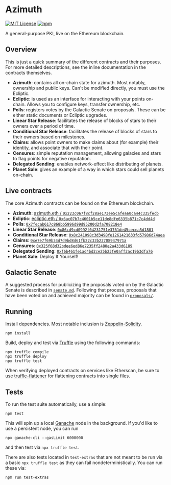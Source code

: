 # Azimuth

[![MIT License](https://img.shields.io/badge/license-MIT-blue.svg)](https://github.com/urbit/azimuth/blob/master/LICENSE)
[![npm](https://img.shields.io/npm/v/azimuth-solidity.svg)](https://www.npmjs.com/package/azimuth-solidity)

A general-purpose PKI, live on the Ethereum blockchain.

## Overview

This is just a quick summary of the different contracts and their purposes. For more detailed descriptions, see the inline documentation in the contracts themselves.

* **Azimuth**: contains all on-chain state for azimuth. Most notably, ownership and public keys. Can't be modified directly, you must use the Ecliptic.
* **Ecliptic**: is used as an interface for interacting with your points on-chain. Allows you to configure keys, transfer ownership, etc.
* **Polls**: registers votes by the Galactic Senate on proposals. These can be either static documents or Ecliptic upgrades.
* **Linear Star Release**: facilitates the release of blocks of stars to their owners over a period of time.
* **Conditional Star Release**: facilitates the release of blocks of stars to their owners based on milestones.
* **Claims**: allows point owners to make claims about (for example) their identity, and associate that with their point.
* **Censures**: simple reputation management, allowing galaxies and stars to flag points for negative reputation.
* **Delegated Sending**: enables network-effect like distributing of planets.
* **Planet Sale**: gives an example of a way in which stars could sell planets on-chain.

## Live contracts

The core Azimuth contracts can be found on the Ethereum blockchain.

* **Azimuth**: [azimuth.eth / `0x223c067f8cf28ae173ee5cafea60ca44c335fecb`](https://etherscan.io/address/azimuth.eth)
* **Ecliptic**: [ecliptic.eth / `0x6ac07b7c4601b5ce11de8dfe6335b871c7c4dd4d`](https://etherscan.io/address/ecliptic.eth)
* **Polls**: [`0x7fecab617c868bb5996d99d95200d2fa708218e4`](https://etherscan.io/address/0x7fecab617c868bb5996d99d95200d2fa708218e4)
* **Linear Star Release**: [`0x86cd9cd0992f04231751e3761de45cecea5d1801`](https://etherscan.io/address/0x86cd9cd0992f04231751e3761de45cecea5d1801)
* **Conditional Star Release**: [`0x8c241098c3d3498fe1261421633fd57986d74aea`](https://etherscan.io/address/0x8c241098c3d3498fe1261421633fd57986d74aea)
* **Claims**: [`0xe7e7f69b34d7d9bd8d61fb22c33b22708947971a`](https://etherscan.io/address/0xe7e7f69b34d7d9bd8d61fb22c33b22708947971a)
* **Censures**: [`0x325f68d32bdee6ed86e7235ff2480e2a433d6189`](https://etherscan.io/address/0x325f68d32bdee6ed86e7235ff2480e2a433d6189)
* **Delegated Sending**: [`0xf6b461fe1ad4bd2ce25b23fe0aff2ac19b3dfa76`](https://etherscan.io/address/0xf6b461fe1ad4bd2ce25b23fe0aff2ac19b3dfa76)
* **Planet Sale**: Deploy It Yourself!

## Galactic Senate

A suggested process for publicizing the proposals voted on by the Galactic Senate is described in [`senate.md`](./senate.md). Following that process, proposals that have been voted on and achieved majority can be found in [`proposals/`](./proposals/).

## Running

Install dependencies. Most notable inclusion is [Zeppelin-Solidity](https://openzeppelin.org/).

```
npm install
```

Build, deploy and test via [Truffle](http://truffleframework.com/) using the following commands:

```
npx truffle compile
npx truffle deploy
npx truffle test
```

When verifying deployed contracts on services like Etherscan, be sure to use [truffle-flattener](https://github.com/alcuadrado/truffle-flattener) for flattening contracts into single files.

## Tests

To run the test suite automatically, use a simple:

```
npm test
```

This will spin up a local [Ganache](https://github.com/trufflesuite/ganache-cli) node in the background.  If you'd like to use a persistent node, you can run

```
npx ganache-cli --gasLimit 6000000
```

and then test via `npx truffle test`.

There are also tests located in `test-extras` that are not meant to be run via
a basic `npx truffle test` as they can fail nondeterministically.  You can run
these via:

```
npm run test-extras
```

